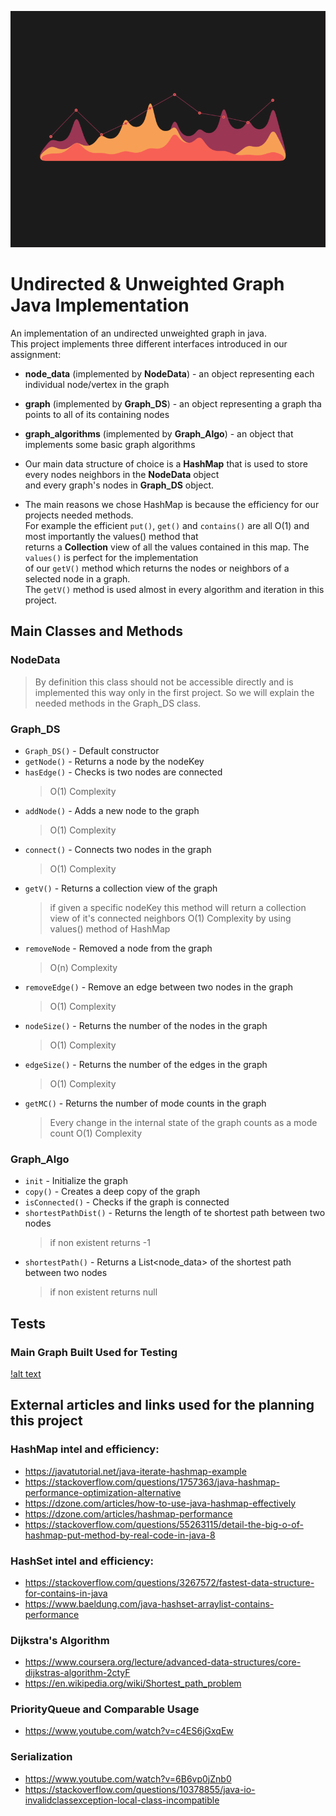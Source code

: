 ![alt text](WikiPictures/redgraph.gif)

# Undirected & Unweighted Graph Java Implementation
  
An implementation of an undirected unweighted graph in java.  
This project implements three different interfaces introduced in our assignment:  
  
- **node_data** (implemented by **NodeData**) - an object representing each individual node/vertex in the graph  
- **graph** (implemented by **Graph_DS**) - an object representing a graph tha points to all of its containing nodes  
- **graph_algorithms** (implemented by **Graph_Algo**) - an object that implements some basic graph algorithms  
  
- Our main data structure of choice is a **HashMap** that is used to store every nodes neighbors in the **NodeData** object  
and every graph's nodes in **Graph_DS** object.  
  
- The main reasons we chose HashMap is because the efficiency for our projects needed methods.  
For example the efficient `put()`, `get()` and `contains()` are all O(1) and most importantly the values() method that  
returns a **Collection** view of all the values contained in this map. The `values()` is perfect for the implementation  
of our `getV()` method which returns the nodes or neighbors of a selected node in a graph.  
The `getV()` method is used almost in every algorithm and iteration in this project.  
  
## Main Classes and Methods  
### NodeData  
> By definition this class should not be accessible directly and is implemented this way only in the first project. So we will explain the needed methods in the Graph_DS class. 
  
### Graph_DS
- `Graph_DS()` - Default constructor
- `getNode()` - Returns a node by the nodeKey
- `hasEdge()` - Checks is two nodes are connected
  > O(1) Complexity
- `addNode()` - Adds a new node to the graph
  > O(1) Complexity
- `connect()` - Connects two nodes in the graph
  > O(1) Complexity
- `getV()` - Returns a collection view of the graph
  > if given a specific nodeKey this method will return a collection view of it's connected neighbors
  > O(1) Complexity by using values() method of HashMap
- `removeNode` - Removed a node from the graph
  > O(n) Complexity
- `removeEdge()` - Remove an edge between two nodes in the graph
  > O(1) Complexity
- `nodeSize()` - Returns the number of the nodes in the graph
  > O(1) Complexity
- `edgeSize()` - Returns the number of the edges in the graph
  > O(1) Complexity
- `getMC()` - Returns the number of mode counts in the graph
  > Every change in the internal state of the graph counts as a mode count
  > O(1) Complexity

### Graph_Algo
- `init` - Initialize the graph
- `copy()` - Creates a deep copy of the graph
- `isConnected()` - Checks if the graph is connected
- `shortestPathDist()` - Returns the length of te shortest path between two nodes
  > if non existent returns -1
- `shortestPath()` - Returns a List<node_data> of the shortest path between two nodes
  > if non existent returns null

## Tests
### Main Graph Built Used for Testing
[!alt text](WikiPictures/testgraph.jpg)

## External articles and links used for the planning this project  
  
### HashMap intel and efficiency:
- https://javatutorial.net/java-iterate-hashmap-example
- https://stackoverflow.com/questions/1757363/java-hashmap-performance-optimization-alternative
- https://dzone.com/articles/how-to-use-java-hashmap-effectively
- https://dzone.com/articles/hashmap-performance
- https://stackoverflow.com/questions/55263115/detail-the-big-o-of-hashmap-put-method-by-real-code-in-java-8
  
### HashSet intel and efficiency:
- https://stackoverflow.com/questions/3267572/fastest-data-structure-for-contains-in-java
- https://www.baeldung.com/java-hashset-arraylist-contains-performance
  
### Dijkstra's Algorithm
- https://www.coursera.org/lecture/advanced-data-structures/core-dijkstras-algorithm-2ctyF
- https://en.wikipedia.org/wiki/Shortest_path_problem

### PriorityQueue and Comparable Usage
- https://www.youtube.com/watch?v=c4ES6jGxqEw

### Serialization
- https://www.youtube.com/watch?v=6B6vp0jZnb0
- https://stackoverflow.com/questions/10378855/java-io-invalidclassexception-local-class-incompatible
